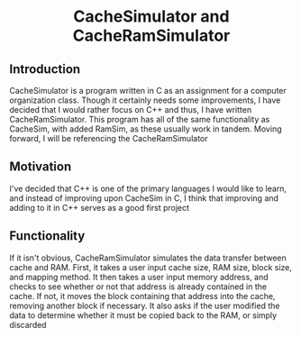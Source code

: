 # <div align='center'>CacheSimulator and CacheRamSimulator</div>
## Introduction
CacheSimulator is a program written in C as an assignment for a computer organization class. Though it certainly needs some improvements, I have decided that I would rather focus on C++ and thus, I have written CacheRamSimulator. This program has all of the same functionality as CacheSim, with added RamSim, as these usually work in tandem. Moving forward, I will be referencing the CacheRamSimulator
## Motivation
I've decided that C++ is one of the primary languages I would like to learn, and instead of improving upon CacheSim in C, I think that improving and adding to it in C++ serves as a good first project
## Functionality
If it isn't obvious, CacheRamSimulator simulates the data transfer between cache and RAM. First, it takes a user input cache size, RAM size, block size, and mapping method. It then takes a user input memory address, and checks to see whether or not that address is already contained in the cache. If not, it moves the block containing that address into the cache, removing another block if necessary. It also asks if the user modified the data to determine whether it must be copied back to the RAM, or simply discarded
